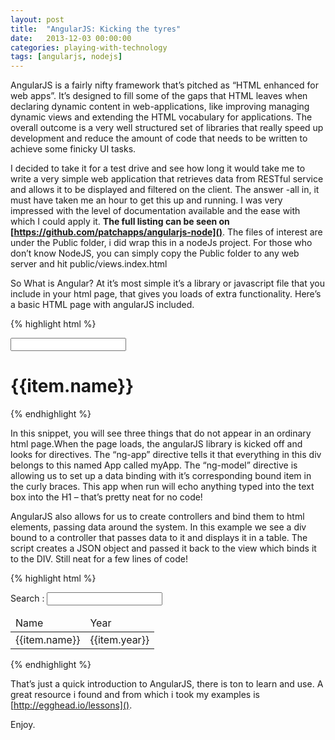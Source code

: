 ```yaml
---
layout: post
title:  "AngularJS: Kicking the tyres"
date:   2013-12-03 00:00:00
categories: playing-with-technology
tags: [angularjs, nodejs]
---
```


AngularJS is a fairly nifty framework that’s pitched as “HTML enhanced for web apps”. It’s designed to fill some of the gaps that HTML leaves when declaring dynamic content in web-applications, like improving managing dynamic views and extending the HTML vocabulary for applications. The overall outcome is a very well structured set of libraries that really speed up development and reduce the amount of code that needs to be written to achieve some finicky UI tasks.

I decided to take it for a test drive and see how long it would take me to write a very simple web application that retrieves data from RESTful service and allows it to be displayed and filtered on the client. The answer -all in, it must have taken me an hour to get this up and running. I was very impressed with the level of documentation available and the ease with which I could apply it. **The full listing can be seen on [https://github.com/patchapps/angularjs-node]()**. The files of interest are under the Public folder, i did wrap this in a nodeJs project. For those who don’t know NodeJS, you can simply copy the Public folder to any web server and hit public/views.index.html

So What is Angular? At it’s most simple it’s a library or javascript file that you include in your html page, that gives you loads of extra functionality. Here’s a basic HTML page with angularJS included.

{% highlight html %}
<!DOCTYPE html> 
<html> 
  <head> 
  <title>John Ryans angularJS with nodejs kickstart</title> 
</head> 
<body> 
    <div ng-app="myApp"> 
        <input type="text" ng-model="data.message"> 
        <h1>{{item.name}}</h1> 
  </div> 
  <script type="text/javascript"
   src="https://ajax.googleapis.com/ajax/libs/angularjs/1.0.1/angular.min.js">
   </script> 
</body> 
</html>
{% endhighlight %}


In this snippet, you will see three things that do not appear in an ordinary html page.When the page loads, the angularJS library is kicked off and looks for directives. The “ng-app” directive tells it that everything in this div belongs to this named App called myApp. The “ng-model” directive is allowing us to set up a data binding with it’s corresponding bound item in the curly braces. This app when run will echo anything typed into the text box into the H1 – that’s pretty neat for no code!

AngularJS also allows for us to create controllers and bind them to html elements, passing data around the system. In this example we see a div bound to a controller that passes data to it and displays it in a table. The script creates a JSON object and passed it back to the view which binds it to the DIV. Still neat for a few lines of code!

{% highlight html %}
<div ng-controller="TestStaticDataCtrl"> 
    <div class="panel">Search : <input type="text" ng-model="searchText"> </div> 
        <table class="panel" width=100%> 
            <thead> 
                <tr> 
                    <td>Name</td> 
                    <td>Year</td> 
                </tr> 
            </thead> 
            <tr ng-repeat="item in movieData.items"> 
                <td>{{item.name}}</td> 
                <td>{{item.year}}</td> 
            </tr> 
        </table> 
    </div> 
</div>

<script> 
function TestStaticDataCtrl($scope, MovieData){ 
    var MovieData = {}; 
    MovieData.items = [ 
        { name: "Monsters Inc 2", year: "2013" }, 
        { name: "Star Wars", year: "1977" }, 
        { name: "Toy Story", year: "1977" },   
    ] 
  $scope.movieData = MovieData; 
} 
</script>
{% endhighlight %}

That’s just a quick introduction to AngularJS, there is ton to learn and use. A great resource i found and from which i took my examples is [http://egghead.io/lessons](). 

Enjoy.